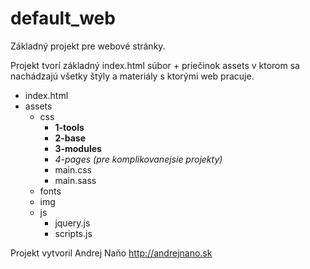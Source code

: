 # default_web

Základný projekt pre webové stránky.

Projekt tvorí základný index.html súbor + priečinok assets v ktorom sa nachádzajú všetky štýly a materiály s ktorými web pracuje.

* index.html
* assets
  * css
    * __1-tools__
    * __2-base__
    * __3-modules__
    * _4-pages (pre komplikovanejsie projekty)_
    * main.css
    * main.sass
  * fonts
  * img
  * js
    * jquery.js
    * scripts.js



Projekt vytvoril Andrej Naňo
http://andrejnano.sk
